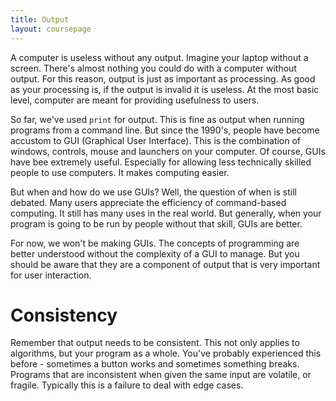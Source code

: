 ```yaml
---
title: Output
layout: coursepage
---
```


A computer is useless without any output. Imagine your laptop without a screen. There's almost nothing you could do with a computer without output. For this reason, output is just as important as processing. As good as your processing is, if the output is invalid it is useless. At the most basic level, computer are meant for providing usefulness to users.

So far, we've used `print` for output. This is fine as output when running programs from a command line. But since the 1990's, people have become accustom to GUI (Graphical User Interface). This is the combination of windows, controls, mouse and launchers on your computer. Of course, GUIs have bee extremely useful. Especially for allowing less technically skilled people to use computers. It makes computing easier.

But when and how do we use GUIs? Well, the question of when is still debated. Many users appreciate the efficiency of command-based computing. It still has many uses in the real world. But generally, when your program is going to be run by people without that skill, GUIs are better.

For now, we won't be making GUIs. The concepts of programming are better understood without the complexity of a GUI to manage. But you should be aware that they are a component of output that is very important for user interaction. 

# Consistency
Remember that output needs to be consistent. This not only applies to algorithms, but your program as a whole. You've probably experienced this before - sometimes a button works and sometimes something breaks. Programs that are inconsistent when given the same input are volatile, or fragile. Typically this is a failure to deal with edge cases.
